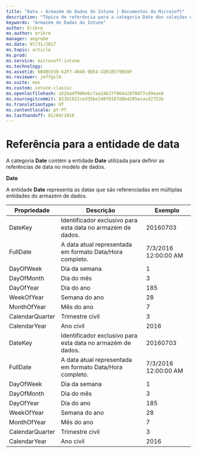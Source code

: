 ```yaml
---
title: "Data – Armazém de Dados do Intune | Documentos da Microsoft"
description: "Tópico de referência para a categoria Date das coleções de entidades na API do Armazém de Dados do Intune."
keywords: "Armazém de Dados do Intune"
author: Erikre
ms.author: erikre
manager: angrobe
ms.date: 07/31/2017
ms.topic: article
ms.prod: 
ms.service: microsoft-intune
ms.technology: 
ms.assetid: 6B4BC650-62F7-4049-9DE4-CDECB579B58F
ms.reviewer: jeffgilb
ms.suite: ems
ms.custom: intune-classic
ms.openlocfilehash: a52badf996ebcfaa24b37f064a28f0d77cd9eae8
ms.sourcegitcommit: 833b1921ced35be140f0107d0b4205ecacd2753b
ms.translationtype: HT
ms.contentlocale: pt-PT
ms.lasthandoff: 01/04/2018
---
```

# <a name="reference-for-date-entity"></a>Referência para a entidade de data

A categoria **Date** contém a entidade **Date** utilizada para definir as referências de data no modelo de dados.

**Date**

A entidade **Date** representa as datas que são referenciadas em múltiplas entidades do armazém de dados.

| Propriedade  | Descrição | Exemplo |
|---------|------------|--------|
| DateKey | Identificador exclusivo para esta data no armazém de dados. | 20160703 |
| FullDate | A data atual representada em formato Data/Hora completo. | 7/3/2016 12:00:00 AM |
| DayOfWeek | Dia da semana | 1 |
| DayOfMonth | Dia do mês | 3 |
| DayOfYear | Dia do ano | 185 |
| WeekOfYear | Semana do ano | 28 |
| MonthOfYear | Mês do ano | 7 |
| CalendarQuarter | Trimestre civil | 3 |
| CalendarYear | Ano civil | 2016 |
| DateKey | Identificador exclusivo para esta data no armazém de dados. | 20160703 |
| FullDate | A data atual representada em formato Data/Hora completo. | 7/3/2016 12:00:00 AM |
| DayOfWeek | Dia da semana | 1 |
| DayOfMonth | Dia do mês | 3 |
| DayOfYear | Dia do ano | 185 |
| WeekOfYear | Semana do ano | 28 |
| MonthOfYear | Mês do ano | 7 |
| CalendarQuarter | Trimestre civil | 3 |
| CalendarYear | Ano civil | 2016 |

